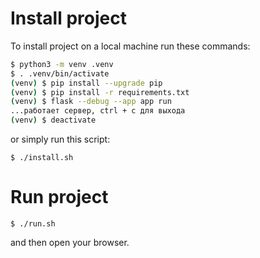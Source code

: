 # Install project

To install project on a local machine run these commands:
```bash
$ python3 -m venv .venv
$ . .venv/bin/activate
(venv) $ pip install --upgrade pip
(venv) $ pip install -r requirements.txt
(venv) $ flask --debug --app app run
...работает сервер, ctrl + c для выхода
(venv) $ deactivate
```

or simply run this script:
```
$ ./install.sh
```

# Run project
```
$ ./run.sh
```

and then  open your browser.